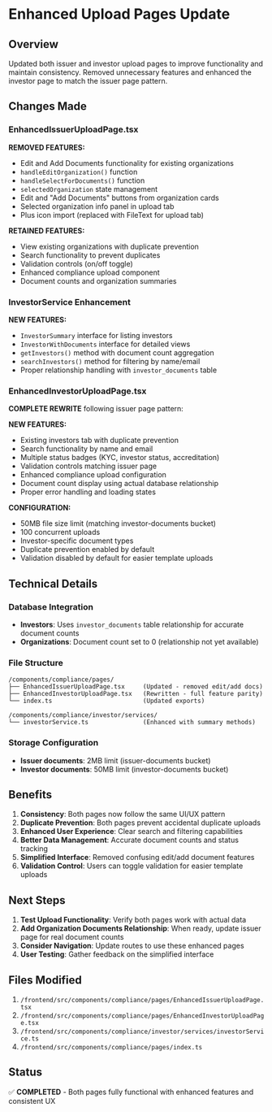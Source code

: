 # Enhanced Upload Pages Update

## Overview
Updated both issuer and investor upload pages to improve functionality and maintain consistency. Removed unnecessary features and enhanced the investor page to match the issuer page pattern.

## Changes Made

### EnhancedIssuerUploadPage.tsx
**REMOVED FEATURES:**
- Edit and Add Documents functionality for existing organizations
- `handleEditOrganization()` function 
- `handleSelectForDocuments()` function
- `selectedOrganization` state management
- Edit and "Add Documents" buttons from organization cards
- Selected organization info panel in upload tab
- Plus icon import (replaced with FileText for upload tab)

**RETAINED FEATURES:**
- View existing organizations with duplicate prevention
- Search functionality to prevent duplicates
- Validation controls (on/off toggle)
- Enhanced compliance upload component
- Document counts and organization summaries

### InvestorService Enhancement
**NEW FEATURES:**
- `InvestorSummary` interface for listing investors
- `InvestorWithDocuments` interface for detailed views
- `getInvestors()` method with document count aggregation
- `searchInvestors()` method for filtering by name/email
- Proper relationship handling with `investor_documents` table

### EnhancedInvestorUploadPage.tsx
**COMPLETE REWRITE** following issuer page pattern:

**NEW FEATURES:**
- Existing investors tab with duplicate prevention
- Search functionality by name and email
- Multiple status badges (KYC, investor status, accreditation)
- Validation controls matching issuer page
- Enhanced compliance upload configuration
- Document count display using actual database relationship
- Proper error handling and loading states

**CONFIGURATION:**
- 50MB file size limit (matching investor-documents bucket)
- 100 concurrent uploads
- Investor-specific document types
- Duplicate prevention enabled by default
- Validation disabled by default for easier template uploads

## Technical Details

### Database Integration
- **Investors**: Uses `investor_documents` table relationship for accurate document counts
- **Organizations**: Document count set to 0 (relationship not yet available)

### File Structure
```
/components/compliance/pages/
├── EnhancedIssuerUploadPage.tsx     (Updated - removed edit/add docs)
├── EnhancedInvestorUploadPage.tsx   (Rewritten - full feature parity)
└── index.ts                         (Updated exports)

/components/compliance/investor/services/
└── investorService.ts               (Enhanced with summary methods)
```

### Storage Configuration
- **Issuer documents**: 2MB limit (issuer-documents bucket)
- **Investor documents**: 50MB limit (investor-documents bucket)

## Benefits

1. **Consistency**: Both pages now follow the same UI/UX pattern
2. **Duplicate Prevention**: Both pages prevent accidental duplicate uploads
3. **Enhanced User Experience**: Clear search and filtering capabilities
4. **Better Data Management**: Accurate document counts and status tracking
5. **Simplified Interface**: Removed confusing edit/add document features
6. **Validation Control**: Users can toggle validation for easier template uploads

## Next Steps

1. **Test Upload Functionality**: Verify both pages work with actual data
2. **Add Organization Documents Relationship**: When ready, update issuer page for real document counts
3. **Consider Navigation**: Update routes to use these enhanced pages
4. **User Testing**: Gather feedback on the simplified interface

## Files Modified

1. `/frontend/src/components/compliance/pages/EnhancedIssuerUploadPage.tsx`
2. `/frontend/src/components/compliance/pages/EnhancedInvestorUploadPage.tsx`  
3. `/frontend/src/components/compliance/investor/services/investorService.ts`
4. `/frontend/src/components/compliance/pages/index.ts`

## Status
✅ **COMPLETED** - Both pages fully functional with enhanced features and consistent UX
